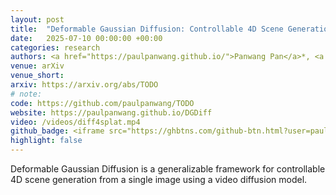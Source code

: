 ```yaml
---
layout: post
title:  "Deformable Gaussian Diffusion: Controllable 4D Scene Generation from a Single Image"
date:   2025-07-10 00:00:00 +00:00
categories: research
authors: <a href="https://paulpanwang.github.io/">Panwang Pan</a>*, <a href="https://chenguolin.github.io/">Chenguo Lin</a>*, <a href="https://angericky.github.io/">Jingjing Zhao</a>, <a href="https://chenxinli001.github.io/">Chenxin Li</a>, <author>Yuchen Lin</author>, <a href="https://kairunwen.github.io/">Kairun Wen</a>, <a href="https://lyl1015.github.io/">Yunlong Lin</a>, <a href="https://www.ee.cuhk.edu.hk/en-gb/people/academic-staff/professors/prof-yixuan-yuan">Yixuan Yuan</a>, <a href="http://www.muyadong.com">Yadong Mu</a>, <a href="https://zhiwenfan.github.io/">Zhiwen Fan</a>
venue: arXiv
venue_short: 
arxiv: https://arxiv.org/abs/TODO
# note: 
code: https://github.com/paulpanwang/TODO
website: https://paulpanwang.github.io/DGDiff
video: /videos/diff4splat.mp4
github_badge: <iframe src="https://ghbtns.com/github-btn.html?user=paulpanwang&repo=TODO&type=star&count=true" frameborder="0" scrolling="0" width="170" height="20" style="vertical-align:middle;"></iframe>
highlight: false
---
```

Deformable Gaussian Diffusion is a generalizable framework for controllable 4D scene generation from a single image using a video diffusion model.